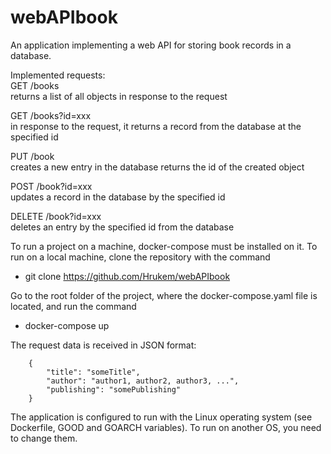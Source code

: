 # webAPIbook

An application implementing a web API for storing book records in a database.

Implemented requests:  
GET /books  
returns a list of all objects in response to the request

GET /books?id=xxx  
in response to the request, it returns a record from the database at the specified id

PUT /book  
creates a new entry in the database returns the id of the created object

POST /book?id=xxx  
updates a record in the database by the specified id

DELETE /book?id=xxx  
deletes an entry by the specified id from the database

To run a project on a machine, docker-compose must be installed on it. To run on a local machine, clone the repository
with the command

- git clone https://github.com/Hrukem/webAPIbook

Go to the root folder of the project, where the docker-compose.yaml file is located, and run the command

- docker-compose up

The request data is received in JSON format:

        {  
            "title": "someTitle",
            "author": "author1, author2, author3, ...",
            "publishing": "somePublishing"
        }  

The application is configured to run with the Linux operating system
(see Dockerfile, GOOD and GOARCH variables). To run on another OS, you need to change them.